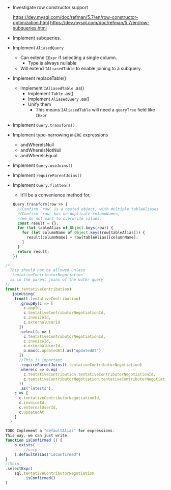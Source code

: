 + Investigate row constructor support

  https://dev.mysql.com/doc/refman/5.7/en/row-constructor-optimization.html
  https://dev.mysql.com/doc/refman/5.7/en/row-subqueries.html

+ Implement subqueries.

+ Implement `AliasedQuery`
  + Can extend `IExpr` if selecting a single column.
    + Type is always nullable
  + Will extend `IAliasedTable` to enable joining to a subquery.

+ Implement replaceTable()
  + Implement `IAliasedTable` .as()
    + Implement `Table` .as()
    + Implement `AliasedQuery` .as()
    + Unify them
      + This means `IAliasedTable` will need a `queryTree` field like `IExpr`

+ Implement `Query.transform()`
+ Implement type-narrowing `WHERE` expressions
  + andWhereIsNull
  + andWhereIsNotNull
  + andWhereIsEqual
+ Implement `Query.useJoins()`
+ Implement `requireParentJoins()`
+ Implement `Query.flatten()`
  + It'll be a convenience method for,
  ```ts
  Query.transform(row => {
    //Confirm `row` is a nested object, with multiple tableAliases
    //Confirm `row` has no duplicate columnNames,
    //we do not want to overwrite values.
    const result = {};
    for (let tableAlias of Object.keys(row)) {
      for (let columnName of Object.keys(row[tableAlias])) {
        result[columnName] = row[tableAlias][columnName];
      }
    }
    return result;
  })
  ```

```ts
/*
  This should not be allowed unless
  `tentativeContributorNegotiation`
  is in the parent joins of the outer query
*/
from(t.tentativeContribution)
  .joinUsing(
    from(t.tentativeContribution)
      .groupBy(c => [
        c.appId,
        c.tentativeContributorNegotiationId,
        c.invoiceId,
        c.externalUserId
      ])
      .select(c => [
        c.tentativeContributorNegotiationId,
        c.invoiceId,
        c.externalUserId,
        o.max(c.updatedAt).as("updatedAt"),
      ])
      //This is important
      .requireParentJoins(t.tentativeContributorNegotiation)
      .where(c => o.eq(
        c.tentativeContribution.tentativeContributorNegotiationId,
        c.tentativeContributorNegotiation.tentativeContributorNegotiationId
      ))
      .as("latests"),
    c => [
      c.tentativeContributorNegotiationId,
      c.invoiceId,
      c.externalUserId,
      c.updatedAt
    ]
  )
```

```ts
TODO Implement a "defaultAlias" for expressions.
This way, we can just write,
function isConfirmed () {
    o.exists(
        //snip
    ).defaultAlias("isConfirmed")
}
//Snip
.selectExpr(
    sql.tentativeContributorNegotiation
        .isConfirmed()
)
```